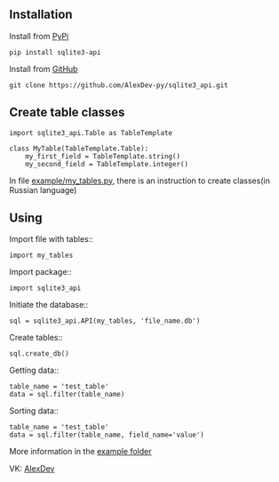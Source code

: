 Installation
------------

Install from [PyPi](https://pypi.org/project/sqlite3-api)

    pip install sqlite3-api


Install from [GitHub](https://github.com/AlexDev-py/sqlite3_api.git)

    git clone https://github.com/AlexDev-py/sqlite3_api.git

Create table classes
--------------------

    import sqlite3_api.Table as TableTemplate

    class MyTable(TableTemplate.Table):
        my_first_field = TableTemplate.string()
        my_second_field = TableTemplate.integer()

In file 
[example/my_tables.py](https://github.com/AlexDev-py/sqlite3_api/blob/master/example/my_tables.py),
there is an instruction to create classes(in Russian language)

Using
------------

Import file with tables::

    import my_tables

Import package::

    import sqlite3_api

Initiate the database::

    sql = sqlite3_api.API(my_tables, 'file_name.db')

Create tables::

    sql.create_db()

Getting data::

    table_name = 'test_table'
    data = sql.filter(table_name)

Sorting data::

    table_name = 'test_table'
    data = sql.filter(table_name, field_name='value')


More information in the 
[example folder](https://github.com/AlexDev-py/sqlite3_api/tree/master/example)

VK: [AlexDev](https://vk.com/sys.exit1)